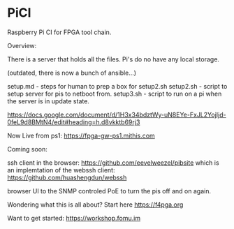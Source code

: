 # PiCI

Raspberry Pi CI for FPGA tool chain.

Overview:

There is a server that holds all the files.
Pi's do no have any local storage.

(outdated, there is now a bunch of ansible...)

setup.md - steps for human to prep a box for setup2.sh
setup2.sh - script to setup server for pis to netboot from.
setup3.sh - script to run on a pi when the server is in update state.

https://docs.google.com/document/d/1H3x34bdztWy-uN8EYe-FxJL2YojIjd-0feL9d8BMtN4/edit#heading=h.d8vkktb69rj3

Now Live from ps1: https://fpga-gw-ps1.mithis.com

Coming soon:

ssh client in the browser: https://github.com/eevelweezel/pibsite  which is an implemtation of the webssh client: https://github.com/huashengdun/webssh

browser UI to the SNMP controled PoE to turn the pis off and on again.

Wondering what this is all about?  Start here https://f4pga.org

Want to get started: https://workshop.fomu.im
